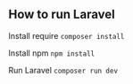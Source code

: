 ## How to run Laravel

Install require
`composer install`

Install npm
`npm install`

Run Laravel
`composer run dev`
